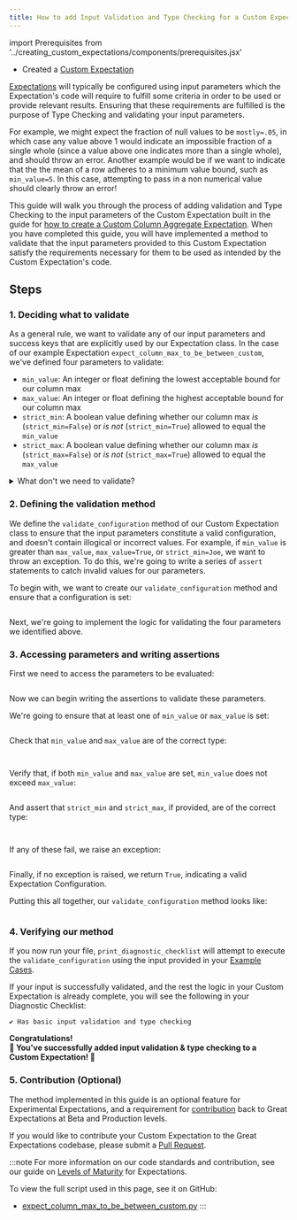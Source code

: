 ```yaml
---
title: How to add Input Validation and Type Checking for a Custom Expectation 
---
```


import Prerequisites from '../creating_custom_expectations/components/prerequisites.jsx'

<Prerequisites>

 - Created a [Custom Expectation](../creating_custom_expectations/overview.md)

</Prerequisites>

[Expectations](../../../reference/expectations/expectations.md) will typically be configured using input parameters which the Expectation's code will require to fulfill some criteria in order to be used or provide relevant results. Ensuring that these requirements are fulfilled is the purpose of Type Checking and validating your input parameters.

For example, we might expect the fraction of null values to be `mostly=.05`, in which case any value above 1 would indicate an impossible fraction of a single whole (since a value above one indicates more than a single whole), and should throw an error. Another example would be if we want to indicate that the the mean of a row adheres to a minimum value bound, such as `min_value=5`. In this case, attempting to pass in a non numerical value should clearly throw an error!

This guide will walk you through the process of adding validation and Type Checking to the input parameters of the Custom Expectation built in the guide for [how to create a Custom Column Aggregate Expectation](../creating_custom_expectations/how_to_create_custom_column_aggregate_expectations.md). When you have completed this guide, you will have implemented a method to validate that the input parameters provided to this Custom Expectation satisfy the requirements necessary for them to be used as intended by the Custom Expectation's code.

## Steps

### 1. Deciding what to validate

As a general rule, we want to validate any of our input parameters and success keys that are explicitly used by our Expectation class.
In the case of our example Expectation `expect_column_max_to_be_between_custom`, we've defined four parameters to validate:

- `min_value`: An integer or float defining the lowest acceptable bound for our column max
- `max_value`: An integer or float defining the highest acceptable bound for our column max
- `strict_min`: A boolean value defining whether our column max *is* (`strict_min=False`) or *is not* (`strict_min=True`) allowed to equal the `min_value`
- `strict_max`: A boolean value defining whether our column max *is* (`strict_max=False`) or *is not* (`strict_max=True`) allowed to equal the `max_value`

<details>
    <summary>What don't we need to validate?</summary>
You may have noticed we're not validating whether the <inlineCode>column</inlineCode> parameter has been set.
Great Expectations implicitly handles the validation of certain parameters universal to each class of Expectation, so you don't have to!
</details>

### 2. Defining the validation method

We define the `validate_configuration` method of our Custom Expectation class to ensure that the input parameters constitute a valid configuration, 
and doesn't contain illogical or incorrect values. For example, if `min_value` is greater than `max_value`, `max_value=True`, or `strict_min=Joe`, we want to throw an exception.
To do this, we're going to write a series of `assert` statements to catch invalid values for our parameters.

To begin with, we want to create our `validate_configuration` method and ensure that a configuration is set:

```python file=../../../../tests/integration/docusaurus/expectations/creating_custom_expectations/expect_column_max_to_be_between_custom.py#L96-L110
```

Next, we're going to implement the logic for validating the four parameters we identified above.

### 3. Accessing parameters and writing assertions

First we need to access the parameters to be evaluated:

```python file=../../../../tests/integration/docusaurus/expectations/creating_custom_expectations/expect_column_max_to_be_between_custom.py#L112-L115
```

Now we can begin writing the assertions to validate these parameters. 

We're going to ensure that at least one of `min_value` or `max_value` is set:

```python file=../../../../tests/integration/docusaurus/expectations/creating_custom_expectations/expect_column_max_to_be_between_custom.py#L117-L121
```

Check that `min_value` and `max_value` are of the correct type:

```python file=../../../../tests/integration/docusaurus/expectations/creating_custom_expectations/expect_column_max_to_be_between_custom.py#L122-L124
```

```python file=../../../../tests/integration/docusaurus/expectations/creating_custom_expectations/expect_column_max_to_be_between_custom.py#L125-L127
```

Verify that, if both `min_value` and `max_value` are set, `min_value` does not exceed `max_value`:

```python file=../../../../tests/integration/docusaurus/expectations/creating_custom_expectations/expect_column_max_to_be_between_custom.py#L128-L131
```

And assert that `strict_min` and `strict_max`, if provided, are of the correct type:

```python file=../../../../tests/integration/docusaurus/expectations/creating_custom_expectations/expect_column_max_to_be_between_custom.py#L132-L134
```

```python file=../../../../tests/integration/docusaurus/expectations/creating_custom_expectations/expect_column_max_to_be_between_custom.py#L135-L137
```

If any of these fail, we raise an exception:

```python file=../../../../tests/integration/docusaurus/expectations/creating_custom_expectations/expect_column_max_to_be_between_custom.py#L138-L139
```

Finally, if no exception is raised, we return `True`, indicating a valid Expectation Configuration. 

Putting this all together, our `validate_configuration` method looks like:

```python file=../../../../tests/integration/docusaurus/expectations/creating_custom_expectations/expect_column_max_to_be_between_custom.py#L96-L141
```

### 4. Verifying our method

If you now run your file, `print_diagnostic_checklist` will attempt to execute the `validate_configuration` using the input provided in your [Example Cases](how_to_add_example_cases_for_an_expectation.md).

If your input is successfully validated, and the rest the logic in your Custom Expectation is already complete, you will see the following in your Diagnostic Checklist:

```console
✔ Has basic input validation and type checking
```

<div style={{"text-align":"center"}}>
<p style={{"color":"#8784FF","font-size":"1.4em"}}><b>
Congratulations!<br/>&#127881; You've successfully added input validation & type checking to a Custom Expectation! &#127881;
</b></p>
</div>

### 5. Contribution (Optional)

The method implemented in this guide is an optional feature for Experimental Expectations, and a requirement for [contribution](../contributing/how_to_contribute_a_new_expectation_to_great_expectations.md) back to Great Expectations at Beta and Production levels.

If you would like to contribute your Custom Expectation to the Great Expectations codebase, please submit a [Pull Request](https://github.com/great-expectations/great_expectations/pull-requests).

:::note
For more information on our code standards and contribution, see our guide on [Levels of Maturity](../../../contributing/contributing_maturity.md#contributing-expectations) for Expectations.

To view the full script used in this page, see it on GitHub:
- [expect_column_max_to_be_between_custom.py](https://github.com/great-expectations/great_expectations/blob/hackathon-docs/tests/integration/docusaurus/expectations/creating_custom_expectations/expect_column_max_to_be_between_custom.py)
:::
